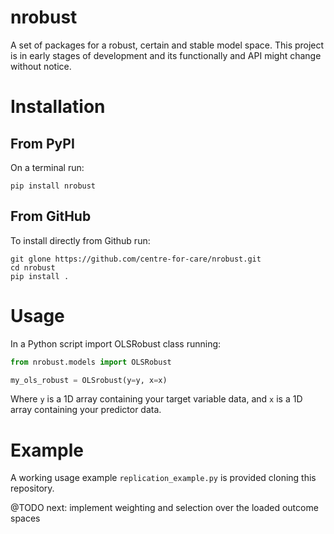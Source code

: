 # nrobust

A set of packages for a robust, certain and stable model space.
This project is in early stages of development and its functionally and API might change without notice.

# Installation

## From PyPI

On a terminal run:

```
pip install nrobust
```

## From GitHub

To install directly from Github run:

```
git glone https://github.com/centre-for-care/nrobust.git
cd nrobust
pip install .
```

# Usage

In a Python script import OLSRobust class running:
```python
from nrobust.models import OLSRobust

my_ols_robust = OLSrobust(y=y, x=x)

```
Where `y` is a 1D array containing your target variable data, and `x` is a 1D array containing your predictor data.

# Example

A working usage example `replication_example.py` is provided cloning this repository. 


@TODO next: implement weighting and selection over the loaded outcome spaces
